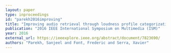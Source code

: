 ```yaml
---
layout: paper
type: inproceedings
id: "parekh2016improving"
title: "Improving audio retrieval through loudness profile categorization"
publication: "2016 IEEE International Symposium on Multimedia (ISM)"
year: 2016
external_url: https://ieeexplore.ieee.org/abstract/document/7823690/
authors: "Parekh, Sanjeel and Font, Frederic and Serra, Xavier"
---
```

